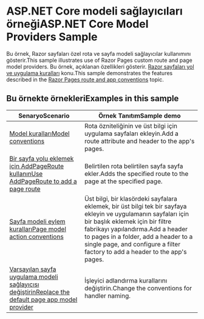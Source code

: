 # <a name="aspnet-core-model-providers-sample"></a><span data-ttu-id="625f1-101">ASP.NET Core modeli sağlayıcıları örneği</span><span class="sxs-lookup"><span data-stu-id="625f1-101">ASP.NET Core Model Providers Sample</span></span>

<span data-ttu-id="625f1-102">Bu örnek, Razor sayfaları özel rota ve sayfa modeli sağlayıcılar kullanımını gösterir.</span><span class="sxs-lookup"><span data-stu-id="625f1-102">This sample illustrates use of Razor Pages custom route and page model providers.</span></span> <span data-ttu-id="625f1-103">Bu örnek, açıklanan özellikleri gösterir. [Razor sayfaları yol ve uygulama kuralları](https://docs.microsoft.com/aspnet/core/razor-pages/razor-pages-convention-features) konu.</span><span class="sxs-lookup"><span data-stu-id="625f1-103">This sample demonstrates the features described in the [Razor Pages route and app conventions](https://docs.microsoft.com/aspnet/core/razor-pages/razor-pages-convention-features) topic.</span></span>

## <a name="examples-in-this-sample"></a><span data-ttu-id="625f1-104">Bu örnekte örnekleri</span><span class="sxs-lookup"><span data-stu-id="625f1-104">Examples in this sample</span></span>

| <span data-ttu-id="625f1-105">Senaryo</span><span class="sxs-lookup"><span data-stu-id="625f1-105">Scenario</span></span> | <span data-ttu-id="625f1-106">Örnek Tanıtım</span><span class="sxs-lookup"><span data-stu-id="625f1-106">Sample demo</span></span> |
| -------- | ----------- |
| [<span data-ttu-id="625f1-107">Model kuralları</span><span class="sxs-lookup"><span data-stu-id="625f1-107">Model conventions</span></span>](https://docs.microsoft.com/aspnet/core/razor-pages/razor-pages-conventions#model-conventions) | <span data-ttu-id="625f1-108">Rota özniteliğinin ve üst bilgi için uygulama sayfaları ekleyin.</span><span class="sxs-lookup"><span data-stu-id="625f1-108">Add a route attribute and header to the app's pages.</span></span> |
| [<span data-ttu-id="625f1-109">Bir sayfa yolu eklemek için AddPageRoute kullanın</span><span class="sxs-lookup"><span data-stu-id="625f1-109">Use AddPageRoute to add a page route</span></span>](https://docs.microsoft.com/aspnet/core/razor-pages/razor-pages-conventions#configure-a-page-route) | <span data-ttu-id="625f1-110">Belirtilen rota belirtilen sayfa sayfa ekler.</span><span class="sxs-lookup"><span data-stu-id="625f1-110">Adds the specified route to the page at the specified page.</span></span> |
| [<span data-ttu-id="625f1-111">Sayfa modeli eylem kuralları</span><span class="sxs-lookup"><span data-stu-id="625f1-111">Page model action conventions</span></span>](https://docs.microsoft.com/aspnet/core/razor-pages/razor-pages-conventions#page-model-action-conventions) | <span data-ttu-id="625f1-112">Üst bilgi, bir klasördeki sayfalara eklemek, bir üst bilgi tek bir sayfaya ekleyin ve uygulamanın sayfaları için bir başlık eklemek için bir filtre fabrikayı yapılandırma.</span><span class="sxs-lookup"><span data-stu-id="625f1-112">Add a header to pages in a folder, add a header to a single page, and configure a filter factory to add a header to the app's pages.</span></span> |
| [<span data-ttu-id="625f1-113">Varsayılan sayfa uygulama modeli sağlayıcısı değiştirin</span><span class="sxs-lookup"><span data-stu-id="625f1-113">Replace the default page app model provider</span></span>](https://docs.microsoft.com/aspnet/core/razor-pages/razor-pages-conventions#replace-the-default-page-app-model-provider) | <span data-ttu-id="625f1-114">İşleyici adlandırma kurallarını değiştirin.</span><span class="sxs-lookup"><span data-stu-id="625f1-114">Change the conventions for handler naming.</span></span> |
